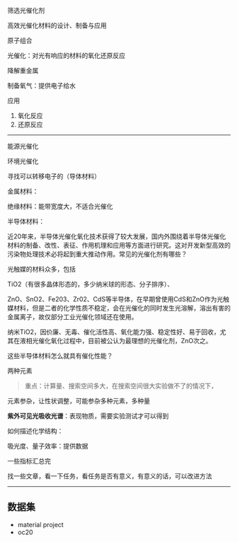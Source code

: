 筛选光催化剂

高效光催化材料的设计、制备与应用

原子组合

光催化：对光有响应的材料的氧化还原反应

降解重金属

制备氧气：提供电子给水

应用

1. 氧化反应
2. 还原反应

---

能源光催化

环境光催化

寻找可以转移电子的（导体材料）

金属材料：

绝缘材料：能带宽度大，不适合光催化

半导体材料：

近20年来，半导体光催化氧化技术获得了较大发展，国内外围绕着半导体光催化材料的制备、改性、表征、作用机理和应用等方面进行研究。这对开发新型高效的污染物处理技术必将起到重大推动作用。常见的光催化剂有哪些？

光触媒的材料众多，包括

TiO2（有很多晶体形态的，多少纳米球的形态、分子排序）、

ZnO、SnO2、Fe203、Zr02、CdS等半导体，在早期曾使用CdS和ZnO作为光触媒材料，但是二者的化学性质不稳定，会在光催化的同时发生光溶解，溶出有害的金属离子，故仅部分工业光催化领域还在使用。

纳米TiO2，因价廉、无毒、催化活性高、氧化能力强、稳定性好、易于回收，尤其在液相光催化氧化过程中，目前被公认为最理想的光催化剂，ZnO次之。

这些半导体材料怎么就具有催化性能？

两种元素

> 重点：计算量、搜索空间多大，在搜索空间很大实验做不了的情况下，

元素参杂，让性状调整，可能参杂多种元素，多种量

**紫外可见光吸收光谱**：表现物质，需要实验测试才可以得到

如何描述化学结构：

吸光度、量子效率：提供数据

一些指标汇总完

找一些文章，看一下任务，看任务是否有意义，有意义的话，可以改进方法

---

## 数据集

- material project
- oc20